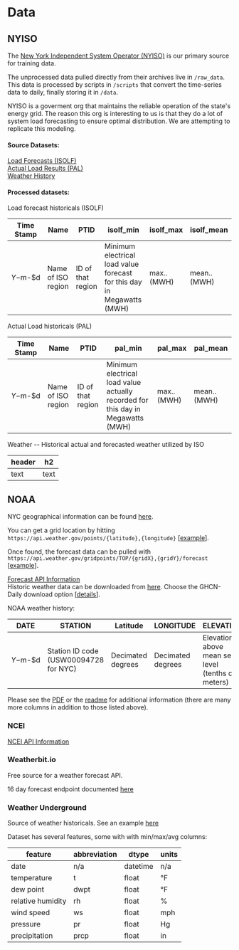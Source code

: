 # Data


## NYISO

The [New York Independent System Operator (NYISO)][1] is our primary source for training data. 

The unprocessed data pulled directly from their archives live in `/raw_data`. This data is processed by scripts in `/scripts` that 
convert the time-series data to daily, finally storing it in `/data`.

NYISO is a goverment org that maintains the reliable operation of the state's energy grid.
The reason this org is interesting to us is that they do a lot of system load forecasting to ensure optimal distribution. We are attempting to replicate this modeling.

#### Source Datasets:
[Load Forecasts (ISOLF)][2]  
[Actual Load Results (PAL)][3]  
[Weather History][4]  


#### Processed datasets:
Load forecast historicals (ISOLF)

| Time Stamp | Name               | PTID              | isolf_min                                                               | isolf_max         | isolf_mean         | 
|------------|--------------------|-------------------|-------------------------------------------------------------------------|-------------|--------------|
| $Y-$m-$d   | Name of ISO region | ID of that region | Minimum electrical load value forecast for this day in Megawatts (MWH) | max.. (MWH) | mean.. (MWH) |

Actual Load historicals (PAL)

| Time Stamp | Name               | PTID              | pal_min                                                                       | pal_max         | pal_mean         | 
|------------|--------------------|-------------------|---------------------------------------------------------------------------------|-------------|--------------|
| $Y-$m-$d   | Name of ISO region | ID of that region | Minimum electrical load value actually recorded for this day in Megawatts (MWH) | max.. (MWH) | mean.. (MWH) |


Weather -- Historical actual and forecasted weather utilized by ISO

| header | h2  | 
|--------|------|
| text   | text |


## NOAA  
  
NYC geographical information can be found [here][5].  
  
You can get a grid location by hitting `https://api.weather.gov/points/{latitude},{longitude}` [[example][6]].  
  
Once found, the forecast data can be pulled with `https://api.weather.gov/gridpoints/TOP/{gridX},{gridY}/forecast` [[example][7]].  
  
[Forecast API Information][8]  
Historic weather data can be downloaded from [here][10]. Choose the GHCN-Daily download option [[details][11]].  

NOAA weather history: 

| DATE     | STATION                                   | Latitude          | LONGITUDE         | ELEVATION                                         | PRCP                   | TMAX                     | TMIN                    |TAVG                      |
|----------|-------------------------------------------|-------------------|-------------------|---------------------------------------------------|------------------------|--------------------------|-------------------------|--------------------------|
| $Y-$m-$d | Station ID code (USW00094728 for NYC)     | Decimated degrees | Decimated degrees | Elevation above mean sea level (tenths of meters) | Precipitation (inches) | Highest hourly temp (°F) | Lowest hourly temp (°F) | Average hourly temp (°F) | 
  
Please see the [PDF][13] or the [readme][12] for additional information (there are many more columns in addition to those listed above).
  
### NCEI  
  
[NCEI API Information][9]  

### Weatherbit.io
Free source for a weather forecast API.

16 day forecast endpoint documented [here][14]


### Weather Underground
Source of weather historicals. See an example [here][15]

Dataset has several features, some with with min/max/avg columns: 

| feature           | abbreviation | dtype    | units |
|-------------------|--------------|----------|-------|
| date              | n/a          | datetime | n/a   |
| temperature       | t            | float    | °F    |
| dew point         | dwpt         | float    | °F    |
| relative humidity | rh           | float    | %     |
| wind speed        | ws           | float    | mph   |
| pressure          | pr           | float    | Hg    |
| precipitation     | prcp         | float    | in    |

  
[1]: https://www.nyiso.com/power-grid-data  
[2]: http://mis.nyiso.com/public/P-7list.htm  
[3]: http://mis.nyiso.com/public/P-58Blist.htm
[4]: http://mis.nyiso.com/public/P-7Alist.htm  
[5]: https://tools.wmflabs.org/geohack/geohack.php?pagename=New_York_City&params=40.661_N_73.944_W_region:US-NY_type:city(8175133)  
[6]: https://api.weather.gov/points/40.661,-73.944  
[7]: https://api.weather.gov/gridpoints/TOP/35,32/forecast  
[8]: https://www.weather.gov/documentation/services-web-api  
[9]: https://www.ncei.noaa.gov/support/access-data-service-api-user-documentation  
[10]: https://www.ncdc.noaa.gov/cdo-web/search
[11]: https://www.ncei.noaa.gov/metadata/geoportal/rest/metadata/item/gov.noaa.ncdc:C00861/html
[12]: https://www1.ncdc.noaa.gov/pub/data/ghcn/daily/readme.txt
[13]: https://www1.ncdc.noaa.gov/pub/data/cdo/documentation/GHCND_documentation.pdf
[14]: https://www.weatherbit.io/api/weather-forecast-16-day
[15]: https://www.wunderground.com/history/monthly/KLGA/date/2005-5